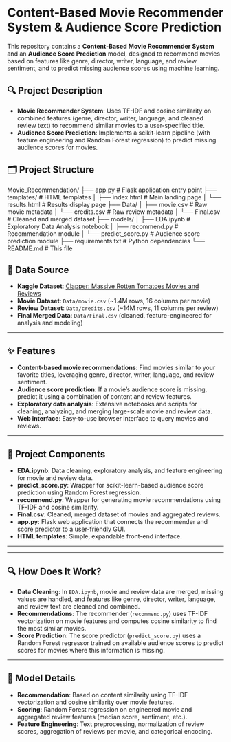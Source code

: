 
# Content-Based Movie Recommender System & Audience Score Prediction

This repository contains a **Content-Based Movie Recommender System** and an **Audience Score Prediction** model, designed to recommend movies based on features like genre, director, writer, language, and review sentiment, and to predict missing audience scores using machine learning.

## 🔍 Project Description

- **Movie Recommender System**: Uses TF-IDF and cosine similarity on combined features (genre, director, writer, language, and cleaned review text) to recommend similar movies to a user-specified title.
- **Audience Score Prediction**: Implements a scikit-learn pipeline (with feature engineering and Random Forest regression) to predict missing audience scores for movies.

## 🗂 Project Structure

Movie_Recommendation/
├── app.py              # Flask application entry point
├── templates/          # HTML templates
│ ├── index.html        # Main landing page
│ └── results.html      # Results display page
├── Data/
│ ├── movie.csv         # Raw movie metadata
│ └── credits.csv       # Raw review metadata
│ └── Final.csv         # Cleaned and merged dataset
├── models/
│ ├── EDA.ipynb         # Exploratory Data Analysis notebook
│ ├── recommend.py      # Recommendation module
│ └── predict_score.py  # Audience score prediction module
├── requirements.txt    # Python dependencies
└── README.md           # This file

## 📁 Data Source

- **Kaggle Dataset**: [Clapper: Massive Rotten Tomatoes Movies and Reviews](https://www.kaggle.com/datasets/andrezaza/clapper-massive-rotten-tomatoes-movies-and-reviews/data)
- **Movie Dataset**: `Data/movie.csv` (~1.4M rows, 16 columns per movie)
- **Review Dataset**: `Data/credits.csv` (~14M rows, 11 columns per review)
- **Final Merged Data**: `Data/Final.csv` (cleaned, feature-engineered for analysis and modeling)

---

## ✨ Features

- **Content-based movie recommendations**: Find movies similar to your favorite titles, leveraging genre, director, writer, language, and review sentiment.
- **Audience score prediction**: If a movie’s audience score is missing, predict it using a combination of content and review features.
- **Exploratory data analysis**: Extensive notebooks and scripts for cleaning, analyzing, and merging large-scale movie and review data.
- **Web interface**: Easy-to-use browser interface to query movies and reviews.

---

## 🧩 Project Components

- **EDA.ipynb**: Data cleaning, exploratory analysis, and feature engineering for movie and review data.
- **predict_score.py**: Wrapper for scikit-learn-based audience score prediction using Random Forest regression.
- **recommend.py**: Wrapper for generating movie recommendations using TF-IDF and cosine similarity.
- **Final.csv**: Cleaned, merged dataset of movies and aggregated reviews.
- **app.py**: Flask web application that connects the recommender and score predictor to a user-friendly GUI.
- **HTML templates**: Simple, expandable front-end interface.

---

---

## 🔍 How Does It Work?

- **Data Cleaning**: In `EDA.ipynb`, movie and review data are merged, missing values are handled, and features like genre, director, writer, language, and review text are cleaned and combined.
- **Recommendations**: The recommender (`recommend.py`) uses TF-IDF vectorization on movie features and computes cosine similarity to find the most similar movies.
- **Score Prediction**: The score predictor (`predict_score.py`) uses a Random Forest regressor trained on available audience scores to predict scores for movies where this information is missing.

---

## 🧮 Model Details

- **Recommendation**: Based on content similarity using TF-IDF vectorization and cosine similarity over movie features.
- **Scoring**: Random Forest regression on engineered movie and aggregated review features (median score, sentiment, etc.).
- **Feature Engineering**: Text preprocessing, normalization of review scores, aggregation of reviews per movie, and categorical encoding.
